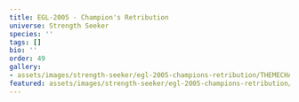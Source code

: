 ```yaml
---
title: EGL-2005 - Champion's Retribution
universe: Strength Seeker
species: ''
tags: []
bio: ''
order: 49
gallery:
- assets/images/strength-seeker/egl-2005-champions-retribution/THEMECHA.png
featured: assets/images/strength-seeker/egl-2005-champions-retribution/THEMECHA.png
---
```

